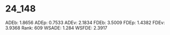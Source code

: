 # 24_148

ADEb: 1.8656
ADEp: 0.7533
ADEv: 2.1834
FDEb: 3.5009
FDEp: 1.4382
FDEv: 3.9368
Rank: 609
WSADE: 1.284
WSFDE: 2.3917